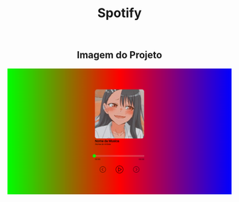 <h1 style="text-align: center;">Spotify</h1><br>
 
<h2 style="text-align: center;">Imagem do Projeto</h2>

<img src="fotodopj.png">